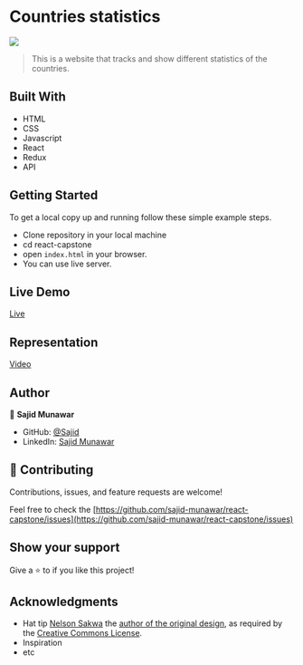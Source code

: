 # Countries statistics

![](https://img.shields.io/badge/Microverse-blueviolet)

> This is a website that tracks and show different statistics of the countries.


## Built With

- HTML
- CSS 
- Javascript
- React
- Redux
- API

## Getting Started

To get a local copy up and running follow these simple example steps.

- Clone repository in your local machine 
- cd react-capstone
- open `index.html` in your browser.
- You can use live server.

## Live Demo

[Live](https://moonlit-figolla-81b80c.netlify.app/)

## Representation
[Video](https://www.loom.com/share/877e702507b84372b05b0cb5fd61a3ef)

## Author

👤 **Sajid Munawar**

- GitHub: [@Sajid](https://github.com/sajid-munawar)
- LinkedIn: [Sajid Munawar](https://www.linkedin.com/in/sajid-munawar/)



## 🤝 Contributing

Contributions, issues, and feature requests are welcome!

Feel free to check the [https://github.com/sajid-munawar/react-capstone/issues](https://github.com/sajid-munawar/react-capstone/issues)

## Show your support

Give a ⭐️ to if you like this project!


## Acknowledgments

- Hat tip [Nelson Sakwa](https://www.behance.net/sakwadesignstudio) the [author of the original design](https://www.behance.net/gallery/31579789/Ballhead-App-(Free-PSDs)), as required by the [Creative Commons License](https://creativecommons.org/licenses/).
- Inspiration
- etc
